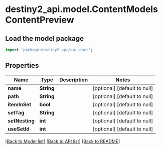# destiny2_api.model.ContentModelsContentPreview

## Load the model package
```dart
import 'package:destiny2_api/api.dart';
```

## Properties
Name | Type | Description | Notes
------------ | ------------- | ------------- | -------------
**name** | **String** |  | [optional] [default to null]
**path** | **String** |  | [optional] [default to null]
**itemInSet** | **bool** |  | [optional] [default to null]
**setTag** | **String** |  | [optional] [default to null]
**setNesting** | **int** |  | [optional] [default to null]
**useSetId** | **int** |  | [optional] [default to null]

[[Back to Model list]](../README.md#documentation-for-models) [[Back to API list]](../README.md#documentation-for-api-endpoints) [[Back to README]](../README.md)


